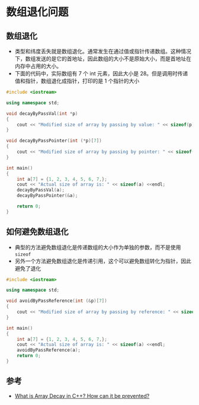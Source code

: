 # 数组退化问题

## 数组退化

- 类型和纬度丢失就是数组退化。通常发生在通过值或指针传递数组。这种情况下，数组发送的是它的首地址，因此数组的大小不是原始大小，而是首地址在内存中占用的大小。
- 下面的代码中，实际数组有 7 个 int 元素，因此大小是 28。但是调用时传递值和指针，数组退化成指针，打印的是 1 个指针的大小

```cpp
#include <iostream>

using namespace std;

void decayByPassVal(int *p)
{
    cout << "Modified size of array by passing by value: " << sizeof(p) << endl;
}

void decayByPassPointer(int (*p)[7])
{
    cout << "Modified size of array by passing by pointer: " << sizeof(p) << endl;
}

int main()
{
    int a[7] = {1, 2, 3, 4, 5, 6, 7,};
    cout << "Actual size of array is: " << sizeof(a) <<endl;
    decayByPassVal(a);
    decayByPassPointer(&a);

    return 0;
}
```

## 如何避免数组退化

- 典型的方法避免数组退化是传递数组的大小作为单独的参数，而不是使用 `sizeof`
- 另外一个方法避免数组退化是传递引用，这个可以避免数组转化为指针，因此避免了退化

```cpp
#include <iostream>

using namespace std;

void avoidByPassReference(int (&p)[7])
{
    cout << "Modified size of array by passing by reference: " << sizeof(p) << endl;
}

int main()
{
    int a[7] = {1, 2, 3, 4, 5, 6, 7,};
    cout << "Actual size of array is: " << sizeof(a) <<endl;
    avoidByPassReference(a);
    return 0;
}
```

## 参考

- [What is Array Decay in C++? How can it be prevented?](https://www.geeksforgeeks.org/what-is-array-decay-in-c-how-can-it-be-prevented/)
